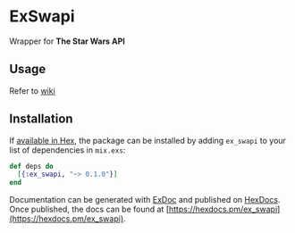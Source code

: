# ExSwapi

Wrapper for **The Star Wars API**

## Usage

Refer to [wiki](https://github.com/mrkjlchvz/ex_swapi/wiki)

## Installation

If [available in Hex](https://hex.pm/docs/publish), the package can be installed
by adding `ex_swapi` to your list of dependencies in `mix.exs`:

```elixir
def deps do
  [{:ex_swapi, "~> 0.1.0"}]
end
```

Documentation can be generated with [ExDoc](https://github.com/elixir-lang/ex_doc)
and published on [HexDocs](https://hexdocs.pm). Once published, the docs can
be found at [https://hexdocs.pm/ex_swapi](https://hexdocs.pm/ex_swapi).


